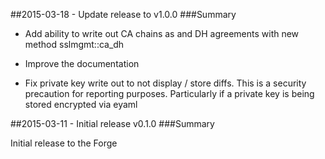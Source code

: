 ##2015-03-18 - Update release to v1.0.0
###Summary

* Add ability to write out CA chains as and DH agreements with new
  method sslmgmt::ca_dh

* Improve the documentation

* Fix private key write out to not display / store diffs. This is a
  security precaution for reporting purposes. Particularly if a private
  key is being stored encrypted via eyaml

##2015-03-11 - Initial release v0.1.0
###Summary

Initial release to the Forge
